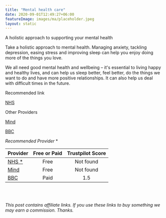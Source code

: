 ```yaml
---
title: "Mental health care"
date: 2020-09-01T12:49:27+06:00
featureImage: images/ma/placeholder.jpeg
layout: static
---
```


A holistic approach to supporting your mental health

Take a holistic approach to mental health. Managing anxiety, tackling depression, easing stress and improving sleep can help you enjoy doing more of the things you love.

We all need good mental health and wellbeing – it's essential to living happy and healthy lives, and can help us sleep better, feel better, do the things we want to do and have more positive relationships. It can also help us deal with difficult times in the future.

Recommended link

[NHS](https://www.nhs.uk/every-mind-matters/ )

Other Providers

[Mind](https://www.mind.org.uk/information-support/tips-for-everyday-living/)

[BBC](https://www.sciencefocus.com/the-human-body/resilience-what-it-is-and-how-to-build-it/)

*Recommended Provider* *

| Provider      | Free or Paid  |  Trustpilot Score  |
| :-----------          | :--------------:      |  :--------------:         |
| [NHS *](https://www.nhs.uk/every-mind-matters/ ) |  Free | Not found | 
| [Mind](https://www.mind.org.uk/information-support/tips-for-everyday-living/) | Free | Not found | 
| [BBC](https://www.sciencefocus.com/the-human-body/resilience-what-it-is-and-how-to-build-it/) | Paid | 1.5 |  

<br/><br/>

*This post contains affiliate links. If you use these links to buy something we may
earn a commission. Thanks.*






